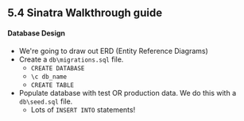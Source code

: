 ## 5.4 Sinatra Walkthrough guide

#### Database Design

* We're going to draw out ERD (Entity Reference Diagrams)
* Create a `db\migrations.sql` file.
  - `CREATE DATABASE`
  - `\c db_name`
  - `CREATE TABLE`
* Populate database with test OR production data. We do this with a `db\seed.sql` file.
  - Lots of `INSERT INTO` statements!
